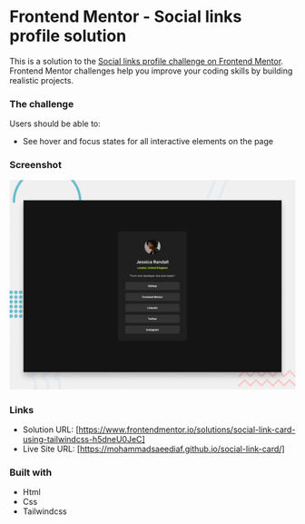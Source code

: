 # Frontend Mentor - Social links profile solution

This is a solution to the [Social links profile challenge on Frontend Mentor](https://www.frontendmentor.io/challenges/social-links-profile-UG32l9m6dQ). Frontend Mentor challenges help you improve your coding skills by building realistic projects.

### The challenge

Users should be able to:

- See hover and focus states for all interactive elements on the page

### Screenshot

![](./design/desktop-preview.jpg)

### Links

- Solution URL: [https://www.frontendmentor.io/solutions/social-link-card-using-tailwindcss-h5dneU0JeC]
- Live Site URL: [https://mohammadsaeediaf.github.io/social-link-card/]

### Built with

- Html
- Css
- Tailwindcss
